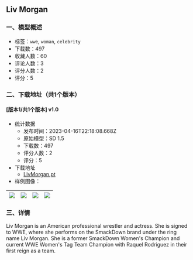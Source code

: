## Liv Morgan
### 一、模型概述

- 标签：`wwe`, `woman`, `celebrity`
- 下载数：497
- 收藏人数：60
- 评论人数：3
- 评分人数：2
- 评分：5

### 二、下载地址（共1个版本）

#### [版本1/共1个版本] v1.0

- 统计数据
  - 发布时间：2023-04-16T22:18:08.668Z
  - 原始模型：SD 1.5
  - 下载数：497
  - 评分人数：2
  - 评分：5
- 下载地址
  - [LivMorgan.pt](https://civitai.com/api/download/models/47501)
- 样例图像：

| <img src="https://image.civitai.com/xG1nkqKTMzGDvpLrqFT7WA/e3f66ef2-61fb-4e04-8390-51de5b93b600/width=450/511871.jpeg" /> | <img src="https://image.civitai.com/xG1nkqKTMzGDvpLrqFT7WA/3adfd8e0-1a40-43e5-bcb6-fc6a14675600/width=450/511874.jpeg" /> | <img src="https://image.civitai.com/xG1nkqKTMzGDvpLrqFT7WA/d6b15204-a051-464c-5530-0be74795c600/width=450/511875.jpeg" /> | <img src="https://image.civitai.com/xG1nkqKTMzGDvpLrqFT7WA/54d8dac9-d089-48e5-c788-9ff313ab1a00/width=450/511877.jpeg" /> |
| ---- | ---- | ---- | ---- |


### 三、详情
<p>Liv Morgan is an American professional wrestler and actress. She is signed to WWE, where she performs on the SmackDown brand under the ring name Liv Morgan. She is a former SmackDown Women's Champion and current WWE Women's Tag Team Champion with Raquel Rodriguez in their first reign as a team.</p>